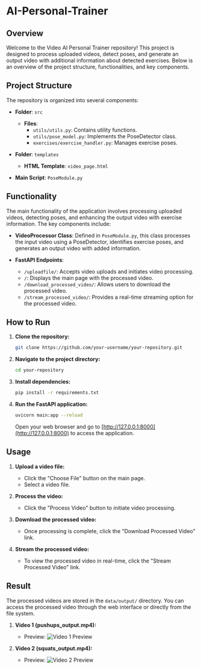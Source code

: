 # AI-Personal-Trainer

## Overview

Welcome to the Video AI Personal Trainer repository! This project is designed to process uploaded videos, detect poses, and generate an output video with additional information about detected exercises. Below is an overview of the project structure, functionalities, and key components.

## Project Structure

The repository is organized into several components:

- **Folder**: `src`
  - **Files**:
    - `utils/utils.py`: Contains utility functions.
    - `utils/pose_model.py`: Implements the PoseDetector class.
    - `exercises/exercise_handler.py`: Manages exercise poses.

- **Folder**: `templates`
  - **HTML Template**: `video_page.html`

- **Main Script**: `PoseModule.py`

## Functionality

The main functionality of the application involves processing uploaded videos, detecting poses, and enhancing the output video with exercise information. The key components include:

- **VideoProcessor Class**: Defined in `PoseModule.py`, this class processes the input video using a PoseDetector, identifies exercise poses, and generates an output video with added information.

- **FastAPI Endpoints**:
  - `/uploadfile/`: Accepts video uploads and initiates video processing.
  - `/`: Displays the main page with the processed video.
  - `/download_processed_video/`: Allows users to download the processed video.
  - `/stream_processed_video/`: Provides a real-time streaming option for the processed video.

## How to Run

1. **Clone the repository:**

    ```bash
    git clone https://github.com/your-username/your-repository.git
    ```

2. **Navigate to the project directory:**

    ```bash
    cd your-repository
    ```

3. **Install dependencies:**

    ```bash
    pip install -r requirements.txt
    ```

4. **Run the FastAPI application:**

    ```bash
    uvicorn main:app --reload
    ```

    Open your web browser and go to [http://127.0.0.1:8000](http://127.0.0.1:8000) to access the application.

## Usage

1. **Upload a video file:**
   - Click the "Choose File" button on the main page.
   - Select a video file.

2. **Process the video:**
   - Click the "Process Video" button to initiate video processing.

3. **Download the processed video:**
   - Once processing is complete, click the "Download Processed Video" link.

4. **Stream the processed video:**
   - To view the processed video in real-time, click the "Stream Processed Video" link.

## Result

The processed videos are stored in the `data/output/` directory. You can access the processed video through the web interface or directly from the file system.


1. **Video 1 (pushups_output.mp4):**
   - Preview:
     ![Video 1 Preview](data/output/pushups_output.gif)

2. **Video 2 (squats_output.mp4):**
   - Preview:
     ![Video 2 Preview](data/output/squats_output.gif)

